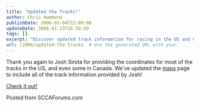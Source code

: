 ```yaml
---
title: "Updated the Tracks!"
author: Chris Hammond
publishDate: 2006-03-04T22:09:00
updateDate: 2008-01-23T16:50:59
tags: []
excerpt: "Discover updated track information for racing in the US and Canada, courtesy of Josh Sirota. Explore all the coordinates on the maps page at SCCAForums.com! 🏁"
url: /2006/updated-the-tracks  # Use the generated URL with year
---
```

<P>Thank you again to Josh Sirota for providing the coordinates for&nbsp;most of the tracks in the US, and even some in Canada. We've updated the <A href="https://sccaforums.com/maps/">maps</A> page to include all of the track information provided by Josh!</P> <P><A href="https://sccaforums.com/maps/">Check it out!</A></P> <P>Posted from SCCAForums.com</P> <P>&nbsp;</P>

